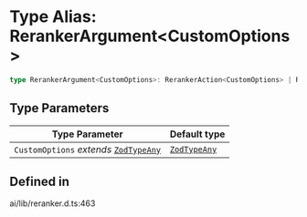 # Type Alias: RerankerArgument\<CustomOptions\>

```ts
type RerankerArgument<CustomOptions>: RerankerAction<CustomOptions> | RerankerReference<CustomOptions> | string;
```

## Type Parameters

| Type Parameter | Default type |
| ------ | ------ |
| `CustomOptions` *extends* [`ZodTypeAny`](../namespaces/z/type-aliases/ZodTypeAny.md) | [`ZodTypeAny`](../namespaces/z/type-aliases/ZodTypeAny.md) |

## Defined in

ai/lib/reranker.d.ts:463
